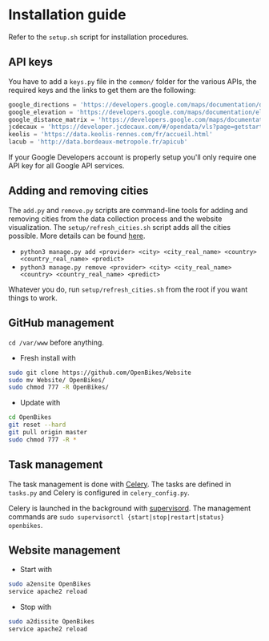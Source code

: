 # Installation guide

Refer to the ``setup.sh`` script for installation procedures.

## API keys

You have to add a ``keys.py`` file in the ``common/`` folder for the various APIs, the required keys and the links to get them are the following:

```py
google_directions = 'https://developers.google.com/maps/documentation/directions'
google_elevation = 'https://developers.google.com/maps/documentation/elevation'
google_distance_matrix = 'https://developers.google.com/maps/documentation/distance-matrix'
jcdecaux = 'https://developer.jcdecaux.com/#/opendata/vls?page=getstarted'
keolis = 'https://data.keolis-rennes.com/fr/accueil.html'
lacub = 'http://data.bordeaux-metropole.fr/apicub'
```

If your Google Developers account is properly setup you'll only require one API key for all Google API services.

## Adding and removing cities

The ``add.py`` and ``remove.py`` scripts are command-line tools for adding and removing cities from the data collection process and the website visualization. The ``setup/refresh_cities.sh`` script adds all the cities possible. More details can be found [here](lib/providers/README.md).

- ``python3 manage.py add <provider> <city> <city_real_name> <country> <country_real_name> <predict>``
- ``python3 manage.py remove <provider> <city> <city_real_name> <country> <country_real_name> <predict>``

Whatever you do, run ``setup/refresh_cities.sh`` from the root if you want things to work.

## GitHub management

``cd /var/www`` before anything.

- Fresh install with
```sh
sudo git clone https://github.com/OpenBikes/Website
sudo mv Website/ OpenBikes/
sudo chmod 777 -R OpenBikes/
```
- Update with
```sh
cd OpenBikes
git reset --hard
git pull origin master
sudo chmod 777 -R *
```

## Task management

The task management is done with [Celery](http://www.celeryproject.org/). The tasks are defined in `tasks.py` and Celery is configured in `celery_config.py`.

Celery is launched in the background with [supervisord](http://supervisord.org/). The management commands are `sudo supervisorctl {start|stop|restart|status} openbikes`.


## Website management

- Start with
```sh
sudo a2ensite OpenBikes
service apache2 reload
```
- Stop with
```sh
sudo a2dissite OpenBikes
service apache2 reload
```
